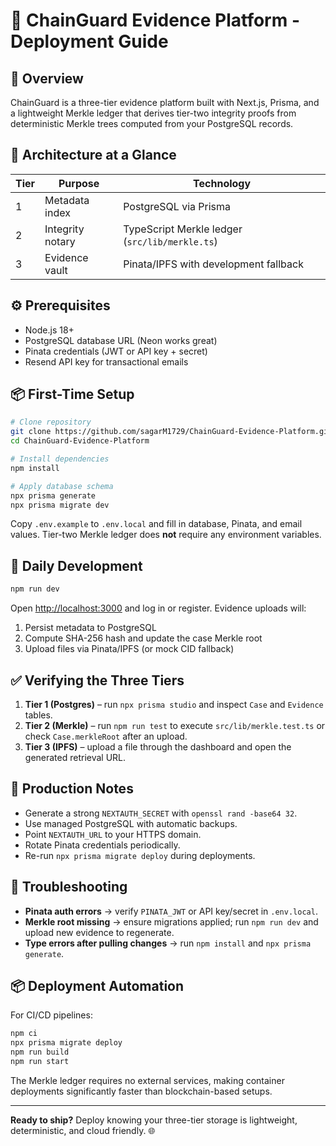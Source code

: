 # 🚀 ChainGuard Evidence Platform - Deployment Guide

## 🎯 Overview

ChainGuard is a three-tier evidence platform built with Next.js, Prisma, and a lightweight Merkle ledger that derives tier-two integrity proofs from deterministic Merkle trees computed from your PostgreSQL records.

## 🧱 Architecture at a Glance

| Tier | Purpose | Technology |
| --- | --- | --- |
| 1 | Metadata index | PostgreSQL via Prisma |
| 2 | Integrity notary | TypeScript Merkle ledger (`src/lib/merkle.ts`) |
| 3 | Evidence vault | Pinata/IPFS with development fallback |

## ⚙️ Prerequisites

- Node.js 18+
- PostgreSQL database URL (Neon works great)
- Pinata credentials (JWT or API key + secret)
- Resend API key for transactional emails

## 📦 First-Time Setup

```bash
# Clone repository
git clone https://github.com/sagarM1729/ChainGuard-Evidence-Platform.git
cd ChainGuard-Evidence-Platform

# Install dependencies
npm install

# Apply database schema
npx prisma generate
npx prisma migrate dev
```

Copy `.env.example` to `.env.local` and fill in database, Pinata, and email values. Tier-two Merkle ledger does **not** require any environment variables.

## 🚀 Daily Development

```bash
npm run dev
```

Open [http://localhost:3000](http://localhost:3000) and log in or register. Evidence uploads will:

1. Persist metadata to PostgreSQL
2. Compute SHA-256 hash and update the case Merkle root
3. Upload files via Pinata/IPFS (or mock CID fallback)

## ✅ Verifying the Three Tiers

1. **Tier 1 (Postgres)** – run `npx prisma studio` and inspect `Case` and `Evidence` tables.
2. **Tier 2 (Merkle)** – run `npm run test` to execute `src/lib/merkle.test.ts` or check `Case.merkleRoot` after an upload.
3. **Tier 3 (IPFS)** – upload a file through the dashboard and open the generated retrieval URL.

## 🔐 Production Notes

- Generate a strong `NEXTAUTH_SECRET` with `openssl rand -base64 32`.
- Use managed PostgreSQL with automatic backups.
- Point `NEXTAUTH_URL` to your HTTPS domain.
- Rotate Pinata credentials periodically.
- Re-run `npx prisma migrate deploy` during deployments.

## 🛟 Troubleshooting

- **Pinata auth errors** → verify `PINATA_JWT` or API key/secret in `.env.local`.
- **Merkle root missing** → ensure migrations applied; run `npm run dev` and upload new evidence to regenerate.
- **Type errors after pulling changes** → run `npm install` and `npx prisma generate`.

## 📦 Deployment Automation

For CI/CD pipelines:

```bash
npm ci
npx prisma migrate deploy
npm run build
npm run start
```

The Merkle ledger requires no external services, making container deployments significantly faster than blockchain-based setups.

---

**Ready to ship?** Deploy knowing your three-tier storage is lightweight, deterministic, and cloud friendly. 🌐